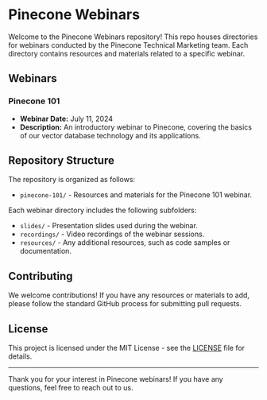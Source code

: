 # Pinecone Webinars

Welcome to the Pinecone Webinars repository! This repo houses directories for webinars conducted by the Pinecone Technical Marketing team. Each directory contains resources and materials related to a specific webinar.

## Webinars

### Pinecone 101

- **Webinar Date:** July 11, 2024
- **Description:** An introductory webinar to Pinecone, covering the basics of our vector database technology and its applications.

## Repository Structure

The repository is organized as follows:

- `pinecone-101/` - Resources and materials for the Pinecone 101 webinar.

Each webinar directory includes the following subfolders:
- `slides/` - Presentation slides used during the webinar.
- `recordings/` - Video recordings of the webinar sessions.
- `resources/` - Any additional resources, such as code samples or documentation.

## Contributing

We welcome contributions! If you have any resources or materials to add, please follow the standard GitHub process for submitting pull requests.

## License

This project is licensed under the MIT License - see the [LICENSE](LICENSE) file for details.

---

Thank you for your interest in Pinecone webinars! If you have any questions, feel free to reach out to us.


